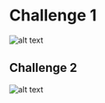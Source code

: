 # Challenge 1

![alt text](https://github.com/george28cs/challenge-prework-01/master/Imagen_reto_1.png?raw=true)


## Challenge 2

![alt text](https://github.com/george28cs/challenge-prework-01/master/Imagen_reto_2.png?raw=true)